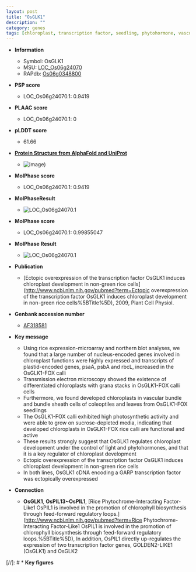 ```yaml
---
layout: post
title: "OsGLK1"
description: ""
category: genes
tags: [chloroplast, transcription factor, seedling, phytohormone, vascular bundle, sheath]
---
```


* **Information**  
    + Symbol: OsGLK1  
    + MSU: [LOC_Os06g24070](http://rice.plantbiology.msu.edu/cgi-bin/ORF_infopage.cgi?orf=LOC_Os06g24070)  
    + RAPdb: [Os06g0348800](http://rapdb.dna.affrc.go.jp/viewer/gbrowse_details/irgsp1?name=Os06g0348800)  

* **PSP score**  
    + LOC_Os06g24070.1: 0.9419 

* **PLAAC score**  
    + LOC_Os06g24070.1: 0 

* **pLDDT score**
    + 61.66

* **[Protein Structure from AlphaFold and UniProt](https://www.uniprot.org/uniprotkb/Q5Z5I4/entry#structure)**
    + ![image](https://ricepsp.github.io/images/Q5/AF-Q5Z5I4-F1.png))

* **MolPhase score**
    + LOC_Os06g24070.1: 0.9419

* **MolPhaseResult**
    + ![LOC_Os06g24070.1](https://ricepsp.github.io/pictures/LOC_Os06g/LOC_Os06g24070.1.png)

* **MolPhase score**
    + LOC_Os06g24070.1: 0.99855047

* **MolPhase Result**
    + ![LOC_Os06g24070.1](https://304243504.github.io/Pictures/LOC_Os06g/LOC_Os06g24070.1.png)

* **Publication**  
    + [Ectopic overexpression of the transcription factor OsGLK1 induces chloroplast development in non-green rice cells](http://www.ncbi.nlm.nih.gov/pubmed?term=Ectopic overexpression of the transcription factor OsGLK1 induces chloroplast development in non-green rice cells%5BTitle%5D), 2009, Plant Cell Physiol.

* **Genbank accession number**  
    + [AF318581](http://www.ncbi.nlm.nih.gov/nuccore/AF318581)

* **Key message**  
    + Using rice expression-microarray and northern blot analyses, we found that a large number of nucleus-encoded genes involved in chloroplast functions were highly expressed and transcripts of plastid-encoded genes, psaA, psbA and rbcL, increased in the OsGLK1-FOX calli
    + Transmission electron microscopy showed the existence of differentiated chloroplasts with grana stacks in OsGLK1-FOX calli cells
    + Furthermore, we found developed chloroplasts in vascular bundle and bundle sheath cells of coleoptiles and leaves from OsGLK1-FOX seedlings
    + The OsGLK1-FOX calli exhibited high photosynthetic activity and were able to grow on sucrose-depleted media, indicating that developed chloroplasts in OsGLK1-FOX rice calli are functional and active
    + These results strongly suggest that OsGLK1 regulates chloroplast development under the control of light and phytohormones, and that it is a key regulator of chloroplast development
    + Ectopic overexpression of the transcription factor OsGLK1 induces chloroplast development in non-green rice cells
    + In both lines, OsGLK1 cDNA encoding a GARP transcription factor was ectopically overexpressed

* **Connection**  
    + __OsGLK1__, __OsPIL13~OsPIL1__, [Rice Phytochrome-Interacting Factor-Like1 OsPIL1 is involved in the promotion of chlorophyll biosynthesis through feed-forward regulatory loops.](http://www.ncbi.nlm.nih.gov/pubmed?term=Rice Phytochrome-Interacting Factor-Like1 OsPIL1 is involved in the promotion of chlorophyll biosynthesis through feed-forward regulatory loops.%5BTitle%5D),  In addition, OsPIL1 directly up-regulates the expression of two transcription factor genes, GOLDEN2-LIKE1 (OsGLK1) and OsGLK2

[//]: # * **Key figures**  


